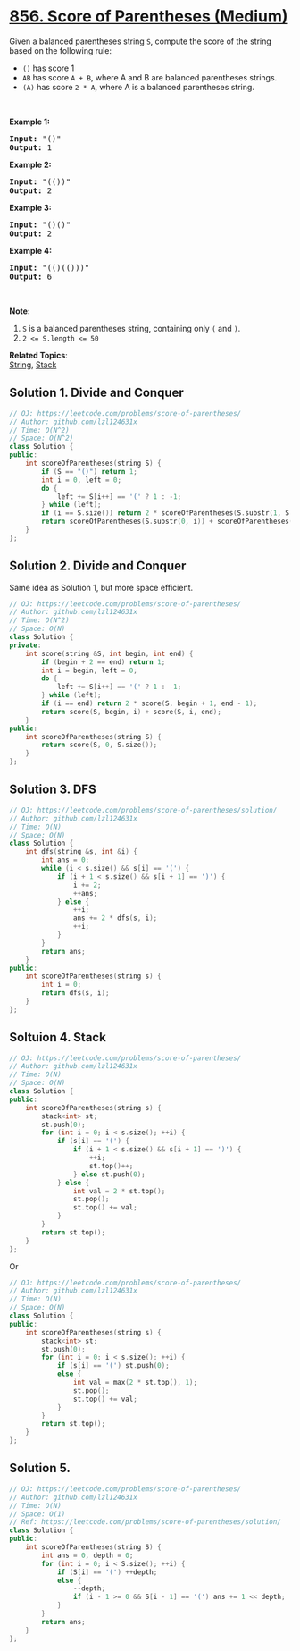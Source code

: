 # [856. Score of Parentheses (Medium)](https://leetcode.com/problems/score-of-parentheses/)

<p>Given a balanced parentheses string <code>S</code>, compute the score of the string based on the following rule:</p>

<ul>
	<li><code>()</code> has score 1</li>
	<li><code>AB</code> has score <code>A + B</code>, where A and B are balanced parentheses strings.</li>
	<li><code>(A)</code> has score <code>2 * A</code>, where A is a balanced parentheses string.</li>
</ul>

<p>&nbsp;</p>

<div>
<p><strong>Example 1:</strong></p>

<pre><strong>Input: </strong><span id="example-input-1-1">"()"</span>
<strong>Output: </strong><span id="example-output-1">1</span>
</pre>

<div>
<p><strong>Example 2:</strong></p>

<pre><strong>Input: </strong><span id="example-input-2-1">"(())"</span>
<strong>Output: </strong><span id="example-output-2">2</span>
</pre>

<div>
<p><strong>Example 3:</strong></p>

<pre><strong>Input: </strong><span id="example-input-3-1">"()()"</span>
<strong>Output: </strong><span id="example-output-3">2</span>
</pre>

<div>
<p><strong>Example 4:</strong></p>

<pre><strong>Input: </strong><span id="example-input-4-1">"(()(()))"</span>
<strong>Output: </strong><span id="example-output-4">6</span>
</pre>

<p>&nbsp;</p>

<p><strong>Note:</strong></p>

<ol>
	<li><code>S</code> is a balanced parentheses string, containing only <code>(</code> and <code>)</code>.</li>
	<li><code>2 &lt;= S.length &lt;= 50</code></li>
</ol>
</div>
</div>
</div>
</div>


**Related Topics**:  
[String](https://leetcode.com/tag/string/), [Stack](https://leetcode.com/tag/stack/)

## Solution 1. Divide and Conquer

```cpp
// OJ: https://leetcode.com/problems/score-of-parentheses/
// Author: github.com/lzl124631x
// Time: O(N^2)
// Space: O(N^2)
class Solution {
public:
    int scoreOfParentheses(string S) {
        if (S == "()") return 1;
        int i = 0, left = 0;
        do {
            left += S[i++] == '(' ? 1 : -1;
        } while (left);
        if (i == S.size()) return 2 * scoreOfParentheses(S.substr(1, S.size() - 2));
        return scoreOfParentheses(S.substr(0, i)) + scoreOfParentheses(S.substr(i));
    }
};
```

## Solution 2. Divide and Conquer

Same idea as Solution 1, but more space efficient.

```cpp
// OJ: https://leetcode.com/problems/score-of-parentheses/
// Author: github.com/lzl124631x
// Time: O(N^2)
// Space: O(N)
class Solution {
private:
    int score(string &S, int begin, int end) {
        if (begin + 2 == end) return 1;
        int i = begin, left = 0;
        do {
            left += S[i++] == '(' ? 1 : -1;
        } while (left);
        if (i == end) return 2 * score(S, begin + 1, end - 1);
        return score(S, begin, i) + score(S, i, end);
    }
public:
    int scoreOfParentheses(string S) {
        return score(S, 0, S.size());
    }
};
```

## Solution 3. DFS

```cpp
// OJ: https://leetcode.com/problems/score-of-parentheses/solution/
// Author: github.com/lzl124631x
// Time: O(N)
// Space: O(N)
class Solution {
    int dfs(string &s, int &i) {
        int ans = 0;
        while (i < s.size() && s[i] == '(') { 
            if (i + 1 < s.size() && s[i + 1] == ')') {
                i += 2;
                ++ans;
            } else {
                ++i;
                ans += 2 * dfs(s, i);
                ++i;
            }
        }
        return ans;
    }
public:
    int scoreOfParentheses(string s) {
        int i = 0;
        return dfs(s, i);
    }
};
```

## Soltuion 4. Stack

```cpp
// OJ: https://leetcode.com/problems/score-of-parentheses/
// Author: github.com/lzl124631x
// Time: O(N)
// Space: O(N)
class Solution {
public:
    int scoreOfParentheses(string s) {
        stack<int> st;
        st.push(0);
        for (int i = 0; i < s.size(); ++i) {
            if (s[i] == '(') {
                if (i + 1 < s.size() && s[i + 1] == ')') {
                    ++i;
                    st.top()++;
                } else st.push(0);
            } else {
                int val = 2 * st.top();
                st.pop();
                st.top() += val;
            }
        }
        return st.top();
    }
};
```

Or

```cpp
// OJ: https://leetcode.com/problems/score-of-parentheses/
// Author: github.com/lzl124631x
// Time: O(N)
// Space: O(N)
class Solution {
public:
    int scoreOfParentheses(string s) {
        stack<int> st;
        st.push(0);
        for (int i = 0; i < s.size(); ++i) {
            if (s[i] == '(') st.push(0);
            else {
                int val = max(2 * st.top(), 1);
                st.pop();
                st.top() += val;
            }
        }
        return st.top();
    }
};
```

## Solution 5.

```cpp
// OJ: https://leetcode.com/problems/score-of-parentheses/
// Author: github.com/lzl124631x
// Time: O(N)
// Space: O(1)
// Ref: https://leetcode.com/problems/score-of-parentheses/solution/
class Solution {
public:
    int scoreOfParentheses(string S) {
        int ans = 0, depth = 0;
        for (int i = 0; i < S.size(); ++i) {
            if (S[i] == '(') ++depth;
            else {
                --depth;
                if (i - 1 >= 0 && S[i - 1] == '(') ans += 1 << depth;
            }
        }
        return ans;
    }
};
```